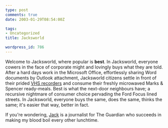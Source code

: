 ```yaml
---
type: post
comments: true
date: 2003-01-29T08:54:00Z

tags:
- Uncategorized
title: Jacksworld

wordpress_id: 786
---
```


Welcome to Jacksworld, where popular is **best**. In Jacksworld, everyone cowers in the face of corporate might and lovingly buys what they are told. After a hard days work in the Microsoft Office, effortlessly sharing Word documents by Outlook attachment, Jacksworld citizens settle in front of their prided [VHS recorders](http://www.guardian.co.uk/online/comment/story/0,12449,881780,00.html) and consume their freshly microwaved Marks & Spencer ready-meals. Best is what the next-door neighbours have; a recursive nightmare of consumer choice pervading the Ford Focus lined streets. In Jacksworld, everyone buys the same, does the same, thinks the same; it's easier that way, better in fact.   

If you're wondering, [Jack](http://www.onlineblog.com) is a journalist for The Guardian who succeeds in making my blood boil every other lunchtime.
